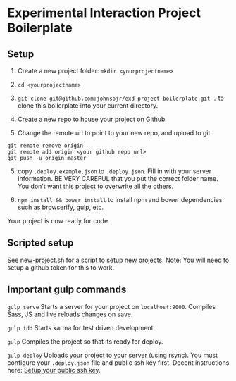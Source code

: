 # Experimental Interaction Project Boilerplate

## Setup

1. Create a new project folder: `mkdir <yourprojectname>`

2. `cd <yourprojectname>`

3. `git clone git@github.com:johnsojr/exd-project-boilerplate.git .` to clone this boilerplate into your current directory.

3. Create a new repo to house your project on Github

4. Change the remote url to point to your new repo, and upload to git
  ```
  git remote remove origin
  git remote add origin <your github repo url>
  git push -u origin master
  ```

5. copy `.deploy.example.json` to `.deploy.json`. Fill in with your server information. BE VERY CAREFUL that you put the correct folder name. You don't want this project to overwrite all the others.

7. `npm install && bower install` to install npm and bower dependencies such as browserify, gulp, etc.

Your project is now ready for code

## Scripted setup
See [new-project.sh](https://gist.github.com/geekydatamonkey/034a7141a6dac1b288f4) for a script to setup new projects. Note: You will need to setup a github token for this to work.

## Important gulp commands

`gulp serve`
Starts a server for your project on `localhost:9000`. Compiles Sass, JS and live reloads changes on save.

`gulp tdd`
Starts karma for test driven development

`gulp`
Compiles the project so that its ready for deploy.

`gulp deploy`
Uploads your project to your server (using rsync). You must configure your `.deploy.json` file and public ssh key first. Decent instructions here: [Setup your public ssh key](https://www.digitalocean.com/community/tutorials/how-to-set-up-ssh-keys--2).

